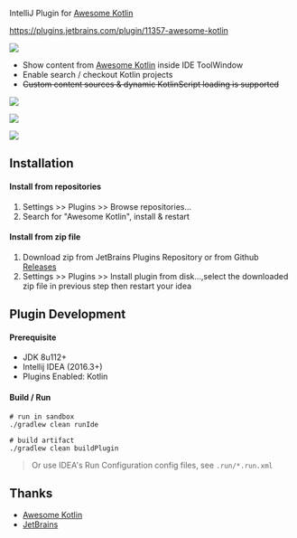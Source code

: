 IntelliJ Plugin for [Awesome Kotlin](https://kotlin.link/)

https://plugins.jetbrains.com/plugin/11357-awesome-kotlin

![](/docs/screenshots.gif)

- Show content from <a href="https://github.com/KotlinBy/awesome-kotlin">Awesome Kotlin</a> inside IDE ToolWindow
- Enable search / checkout Kotlin projects
- <s>Custom content sources & dynamic KotlinScript loading is supported</s>

![](/docs/ide.png)

![](/docs/settings.png)

![](/docs/settings2.png)

## Installation

#### Install from repositories

1. Settings >> Plugins >> Browse repositories...
2. Search for "Awesome Kotlin", install & restart

#### Install from zip file
1. Download zip from JetBrains Plugins Repository or from Github [Releases](https://github.com/yaohui-wyh/AwesomeKotlinPlugin/releases)
2. Settings >> Plugins >> Install plugin from disk...,select the downloaded zip file in previous step then restart your idea 

## Plugin Development

#### Prerequisite

- JDK 8u112+
- Intellij IDEA (2016.3+)
- Plugins Enabled: Kotlin

#### Build / Run

```
# run in sandbox
./gradlew clean runIde

# build artifact
./gradlew clean buildPlugin
```

> Or use IDEA's Run Configuration config files, see `.run/*.run.xml`

## Thanks

- [Awesome Kotlin](https://kotlin.link/)
- [JetBrains](http://plugins.jetbrains.com/)
